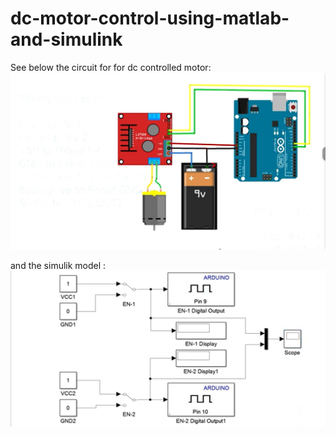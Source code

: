 # dc-motor-control-using-matlab-and-simulink

See below the circuit for for dc controlled motor:
![Alt Text](6010341624904795914.jpg)

and the simulik model :
![Alt Text](6010341624904795913.jpg)
